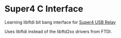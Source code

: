 # Super4 C Interface

Learning libftdi bit bang interface for [Super4 USB Relay](https://tctec.net/super4usbrelay.htm)

Uses libftdi instead of the libftd2xx drivers from FTDI.
